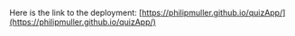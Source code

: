 Here is the link to the deployment: [https://philipmuller.github.io/quizApp/](https://philipmuller.github.io/quizApp/)